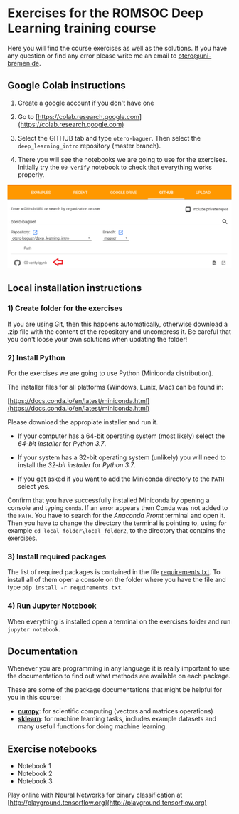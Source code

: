 # Exercises for the ROMSOC Deep Learning training course

Here you will find the course exercises as well as the solutions.
If you have any question or find any error please write me an email to otero@uni-bremen.de.

## Google Colab instructions

1) Create a google account if you don't have one

2) Go to [https://colab.research.google.com](https://colab.research.google.com)

3) Select the GITHUB tab and type `otero-baguer`. Then select the `deep_learning_intro` repository (master branch).

4) There you will see the notebooks we are going to use for the exercises. Initially try the `00-verify` notebook to check that everything works properly.

![](google-colab.png)


## Local installation instructions

### 1) Create folder for the exercises 
If you are using Git, then this happens automatically, otherwise download a .zip file with the content of the repository and uncompress it. Be careful that you don't loose your own solutions when updating the folder!

### 2) Install Python

For the exercises we are going to use Python (Miniconda distribution).

The installer files for all platforms (Windows, Lunix, Mac) can be found in:

[https://docs.conda.io/en/latest/miniconda.html](https://docs.conda.io/en/latest/miniconda.html)

Please download the appropiate installer and run it.

 - If your computer has a 64-bit operating system (most likely) select the *64-bit installer* for *Python 3.7*.

 - If your system has a 32-bit operating system (unlikely) you will need to install the *32-bit installer* for *Python 3.7*.
 
 - If you get asked if you want to add the Miniconda directory to the `PATH` select yes.
 
 
Confirm that you have successfully installed Miniconda by opening a console and typing `conda`. If an error appears then Conda was not added to the `PATH`. You have to search for the *Anaconda Promt* terminal and open it. Then you have to change the directory the terminal is pointing to, using for example `cd local_folder\local_folder2`, to the directory that contains the exercises.
 
### 3) Install required packages

The list of required packages is contained in the file [requirements.txt](/requirements.txt). To install all of them open a console on the folder where you have the file and type `pip install -r requirements.txt`.

### 4) Run Jupyter Notebook
When everything is installed open a terminal on the exercises folder and run `jupyter notebook`.


## Documentation

Whenever you are programming in any language it is really important to use the documentation to find out what methods are available on each package. 

These are some of the package documentations that might be helpful for you in this course:
 - [**numpy**](http://www.numpy.org/): for scientific computing (vectors and matrices operations)
 - [**sklearn**](https://scikit-learn.org): for machine learning tasks, includes example datasets and many usefull functions for doing machine learning.


## Exercise notebooks

- Notebook 1
- Notebook 2
- Notebook 3


Play online with Neural Networks for binary classification at [http://playground.tensorflow.org](http://playground.tensorflow.org)
